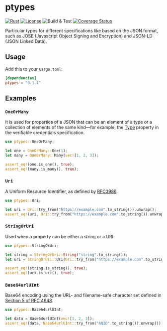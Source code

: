 # ptypes

[![Rust](https://img.shields.io/badge/Rust-v1.66.0-orange)](https://www.rust-lang.org/)
[![License](https://img.shields.io/badge/License-Apache--2.0-green)](https://github.com/aestgar62/ptypes/blob/v0.1.1/LICENSE)
![Build & Test](https://github.com/aestgar62/ptypes/actions/workflows/rust.yml/badge.svg)
[![Coverage Status](https://coveralls.io/repos/github/aestgar62/ptypes/badge.svg?branch=main)](https://coveralls.io/github/aestgar62/ptypes?branch=main)

Particular types for different specifications like based on the JSON format, such as JOSE (Javascript Object Signing and Encryption) and JSON-LD (JSON Linked Data).

## Usage

Add this to your `Cargo.toml`:

```toml
[dependencies]
ptypes = "0.1.4"
```

## Examples

### `OneOrMany`

It is used for properties of a JSON that can be an element of a type or a collection of elements of the same kind—for example, the [Type](https://www.w3.org/TR/vc-data-model/#types) property in the verifiable credentials specification.

```rust
use ptypes::OneOrMany;

let one = OneOrMany::One(1);
let many = OneOrMany::Many(vec![1, 2, 3]);

assert_eq!(one.is_one(), true);
assert_eq!(many.is_many(), true);
```

### `Uri`

A Uniform Resource Identifier, as defined by [RFC3986](https://www.rfc-editor.org/rfc/rfc3986).

```rust
use ptypes::Uri;

let uri = Uri::try_from("https://example.com".to_string()).unwrap();
assert_eq!(uri, Uri::try_from("https://example.com".to_string()).unwrap());
```

### `StringOrUri`

Used when a property can be either a string or a URI.

```rust
use ptypes::StringOrUri;

let string = StringOrUri::String("string".to_string());
let uri = StringOrUri::Uri(Uri::try_from("https://example.com".to_string()).unwrap());

assert_eq!(string.is_string(), true);
assert_eq!(uri.is_uri(), true);
```

### `Base64urlUInt`

Base64 encoding using the URL- and filename-safe character set defined in [Section 5 of RFC 4648](https://datatracker.ietf.org/doc/html/rfc4648#section-5).

```rust
use ptypes::Base64urlUInt;

let data = Base64urlUInt(vec![1, 2, 3]);
assert_eq!(data, Base64urlUInt::try_from("AQID".to_string()).unwrap());
```
